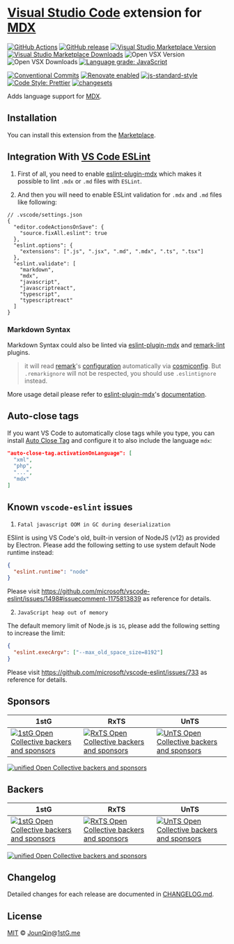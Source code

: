 # [Visual Studio Code](https://code.visualstudio.com) extension for [MDX][]

[![GitHub Actions](https://github.com/mdx-js/vscode-mdx/workflows/CI/badge.svg)](https://github.com/mdx-js/vscode-mdx/actions/workflows/ci.yml)
[![GitHub release](https://img.shields.io/github/release/mdx-js/vscode-mdx)](https://github.com/mdx-js/vscode-mdx/releases)
[![Visual Studio Marketplace Version](https://img.shields.io/visual-studio-marketplace/v/unifiedjs.vscode-mdx)](https://marketplace.visualstudio.com/items?itemName=unifiedjs.vscode-mdx)
[![Visual Studio Marketplace Downloads](https://img.shields.io/visual-studio-marketplace/d/unifiedjs.vscode-mdx)](https://marketplace.visualstudio.com/items?itemName=unifiedjs.vscode-mdx)
![Open VSX Version](https://img.shields.io/open-vsx/v/unifiedjs/vscode-mdx)
![Open VSX Downloads](https://img.shields.io/open-vsx/dt/unifiedjs/vscode-mdx)
[![Language grade: JavaScript](https://img.shields.io/lgtm/grade/javascript/g/mdx-js/vscode-mdx.svg?logo=lgtm&logoWidth=18)](https://lgtm.com/projects/g/mdx-js/vscode-mdx/context:javascript)

[![Conventional Commits](https://img.shields.io/badge/conventional%20commits-1.0.0-yellow.svg)](https://conventionalcommits.org)
[![Renovate enabled](https://img.shields.io/badge/renovate-enabled-brightgreen.svg)](https://renovatebot.com)
[![js-standard-style](https://img.shields.io/badge/code%20style-standard-brightgreen.svg)](http://standardjs.com)
[![Code Style: Prettier](https://img.shields.io/badge/code_style-prettier-ff69b4.svg)](https://github.com/prettier/prettier)
[![changesets](https://img.shields.io/badge/maintained%20with-changesets-176de3.svg)](https://github.com/changesets/changesets)

Adds language support for [MDX][].

## Installation

You can install this extension from the [Marketplace](https://marketplace.visualstudio.com/items?itemName=unifiedjs.vscode-mdx).

## Integration With [VS Code ESLint](https://github.com/microsoft/vscode-eslint)

1. First of all, you need to enable [eslint-plugin-mdx][] which makes it possible to lint `.mdx` or `.md` files with `ESLint`.

2. And then you will need to enable ESLint validation for `.mdx` and `.md` files like following:

```jsonc
// .vscode/settings.json
{
  "editor.codeActionsOnSave": {
    "source.fixAll.eslint": true
  },
  "eslint.options": {
    "extensions": [".js", ".jsx", ".md", ".mdx", ".ts", ".tsx"]
  },
  "eslint.validate": [
    "markdown",
    "mdx",
    "javascript",
    "javascriptreact",
    "typescript",
    "typescriptreact"
  ]
}
```

### Markdown Syntax

Markdown Syntax could also be linted via [eslint-plugin-mdx][] and [remark-lint][] plugins.

> it will read [remark][]'s [configuration](https://github.com/remarkjs/remark/tree/master/packages/remark-cli#remark-cli) automatically via [cosmiconfig](https://github.com/davidtheclark/cosmiconfig). But `.remarkignore` will not be respected, you should use `.eslintignore` instead.

More usage detail please refer to [eslint-plugin-mdx][]'s [documentation](https://github.com/mdx-js/eslint-mdx#toc-).

## Auto-close tags

If you want VS Code to automatically close tags while you type, you can install [Auto Close Tag](https://marketplace.visualstudio.com/items?itemName=formulahendry.auto-close-tag) and configure it to also include the language `mdx`:

```json
"auto-close-tag.activationOnLanguage": [
  "xml",
  "php",
  "...",
  "mdx"
]
```

## Known `vscode-eslint` issues

1. `Fatal javascript OOM in GC during deserialization`

ESlint is using VS Code's old, built-in version of NodeJS (v12) as provided by Electron.
Please add the following setting to use system default Node runtime instead:

```json
{
  "eslint.runtime": "node"
}
```

Please visit <https://github.com/microsoft/vscode-eslint/issues/1498#issuecomment-1175813839> as reference for details.

2. `JavaScript heap out of memory`

The default memory limit of Node.js is `1G`, please add the following setting to increase the limit:

```json
{
  "eslint.execArgv": ["--max_old_space_size=8192"]
}
```

Please visit <https://github.com/microsoft/vscode-eslint/issues/733> as reference for details.

## Sponsors

| 1stG                                                                                                                               | RxTS                                                                                                                               | UnTS                                                                                                                               |
| ---------------------------------------------------------------------------------------------------------------------------------- | ---------------------------------------------------------------------------------------------------------------------------------- | ---------------------------------------------------------------------------------------------------------------------------------- |
| [![1stG Open Collective backers and sponsors](https://opencollective.com/1stG/organizations.svg)](https://opencollective.com/1stG) | [![RxTS Open Collective backers and sponsors](https://opencollective.com/rxts/organizations.svg)](https://opencollective.com/rxts) | [![UnTS Open Collective backers and sponsors](https://opencollective.com/unts/organizations.svg)](https://opencollective.com/unts) |

[![unified Open Collective backers and sponsors](https://opencollective.com/unified/organizations.svg)](https://opencollective.com/unified)

## Backers

| 1stG                                                                                                                             | RxTS                                                                                                                             | UnTS                                                                                                                             |
| -------------------------------------------------------------------------------------------------------------------------------- | -------------------------------------------------------------------------------------------------------------------------------- | -------------------------------------------------------------------------------------------------------------------------------- |
| [![1stG Open Collective backers and sponsors](https://opencollective.com/1stG/individuals.svg)](https://opencollective.com/1stG) | [![RxTS Open Collective backers and sponsors](https://opencollective.com/rxts/individuals.svg)](https://opencollective.com/rxts) | [![UnTS Open Collective backers and sponsors](https://opencollective.com/unts/individuals.svg)](https://opencollective.com/unts) |

[![unified Open Collective backers and sponsors](https://opencollective.com/unified/individuals.svg)](https://opencollective.com/unified)

## Changelog

Detailed changes for each release are documented in [CHANGELOG.md](./CHANGELOG.md).

## License

[MIT][] © [JounQin][]@[1stG.me][]

[1stg.me]: https://www.1stg.me
[eslint-plugin-mdx]: https://github.com/mdx-js/eslint-mdx
[jounqin]: https://GitHub.com/JounQin
[mdx]: https://github.com/mdx-js/mdx
[mit]: http://opensource.org/licenses/MIT
[remark]: https://github.com/remarkjs/remark
[remark-lint]: https://github.com/remarkjs/remark-lint
